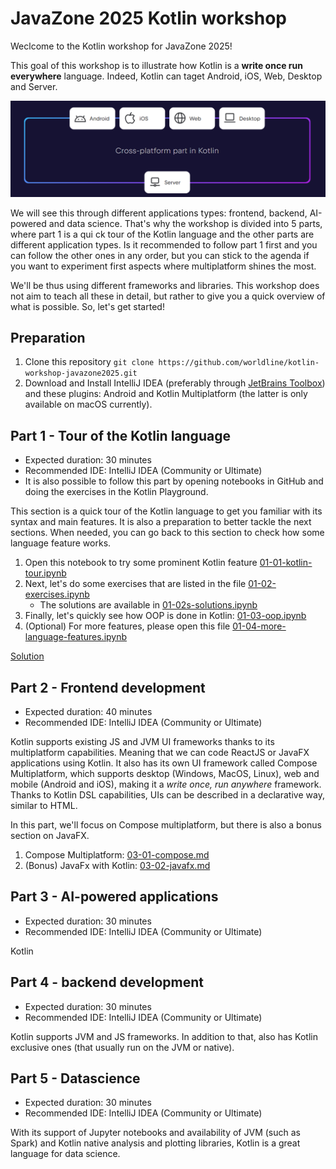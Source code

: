 # JavaZone 2025 Kotlin workshop

Weclcome to the Kotlin workshop for JavaZone 2025!

This goal of this workshop is to illustrate how Kotlin is a **write once run everywhere** language.
Indeed, Kotlin can taget Android, iOS, Web, Desktop and Server.

![kmp](assets/kmp.png)

We will see this through different applications types: frontend, backend, AI-powered and data science.
That's why the workshop is divided into 5 parts, where part 1 is a qui ck tour of the Kotlin language and the other parts are different application types.
Is it recommended to follow part 1 first and you can follow the other ones in any order, but you can stick to the agenda if you want to experiment first aspects where multiplatform shines the most.

We'll be thus using different frameworks and libraries.
This workshop does not aim to teach all these in detail, but rather to give you a quick overview of what is possible.
So, let's get started!

## Preparation

1. Clone this repository `git clone https://github.com/worldline/kotlin-workshop-javazone2025.git`
1. Download and Install IntelliJ IDEA (preferably through [JetBrains Toolbox](https://www.jetbrains.com/toolbox-app/))
   and these plugins: Android and Kotlin Multiplatform (the latter is only available on macOS currently).

## Part 1 - Tour of the Kotlin language

- Expected duration: 30 minutes
- Recommended IDE: IntelliJ IDEA (Community or Ultimate)
- It is also possible to follow this part by opening notebooks in GitHub and doing the exercises in the Kotlin
  Playground.

This section is a quick tour of the Kotlin language to get you familiar with its syntax and main features.
It is also a preparation to better tackle the next sections.
When needed, you can go back to this section to check how some language feature works.

1. Open this notebook to try some prominent Kotlin feature [01-01-kotlin-tour.ipynb](./01-01-kotlin-tour.ipynb)
1. Next, let's do some exercises that are listed in the file [01-02-exercises.ipynb](./01-02-exercises.ipynb)
    - The solutions are available in [01-02s-solutions.ipynb](./01-02s-solutions.ipynb)
1. Finally, let's quickly see how OOP is done in Kotlin: [01-03-oop.ipynb](./01-03-oop.ipynb)
1. (Optional) For more features, please open this
   file [01-04-more-language-features.ipynb](./01-04-more-language-features.ipynb)

[Solution](https://pl.kotl.in/gafzm3lxw)

## Part 2 - Frontend development

- Expected duration: 40 minutes
- Recommended IDE: IntelliJ IDEA (Community or Ultimate)

Kotlin supports existing JS and JVM UI frameworks thanks to its multiplatform capabilities.
Meaning that we can code ReactJS or JavaFX applications using Kotlin.
It also has its own UI framework called Compose Multiplatform, which supports desktop (Windows, MacOS, Linux), web and mobile (Android and iOS), making it a *write once, run anywhere* framework.
Thanks to Kotlin DSL capabilities, UIs can be described in a declarative way, similar to HTML.

In this part, we'll focus on Compose multiplatform, but there is also a bonus section on JavaFX.


1. Compose Multiplatform: [03-01-compose.md](02-01-compose.md)
1. (Bonus) JavaFx with Kotlin: [03-02-javafx.md](02-02-javafx.md)

## Part 3 - AI-powered applications

- Expected duration: 30 minutes
- Recommended IDE: IntelliJ IDEA (Community or Ultimate)

Kotlin

## Part 4 - backend development

- Expected duration: 30 minutes
- Recommended IDE: IntelliJ IDEA (Community or Ultimate)

Kotlin supports JVM and JS frameworks.
In addition to that, also has Kotlin exclusive ones (that usually run on the JVM or native).

## Part 5 - Datascience

- Expected duration: 30 minutes
- Recommended IDE: IntelliJ IDEA (Community or Ultimate)

With its support of Jupyter notebooks and availability of JVM (such as Spark) and Kotlin native analysis and plotting
libraries, Kotlin is a great language for data science.

